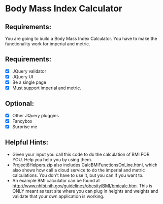 # Body Mass Index Calculator

## Requirements:
You are going to build a Body Mass Index Calculator. You have to make the functionality work for imperial and metric.

## Requirements:

- [x] JQuery validator
- [x] JQuery UI
- [x] Be a single page
- [x] Must support imperial and metric.

## Optional:

- [x] Other JQuery pluggins
- [x] Fancybox
- [x] Surprise me

## Helpful Hints:
- Given your input you call this code to do the calculation of BMI FOR YOU. Help you help you by using them.
- Project8Helpers.zip also includes CalcBMIFunctionsOnLine.html, which also shows how call a cloud service to do the imperial and metric calculations. You don't have to use it, but you can if you want to.
- An example BMI calculator can be found at http://www.nhlbi.nih.gov/guidelines/obesity/BMI/bmicalc.htm. This is ONLY meant as test site where you can plug in heights and weights and validate that your own application is working.
